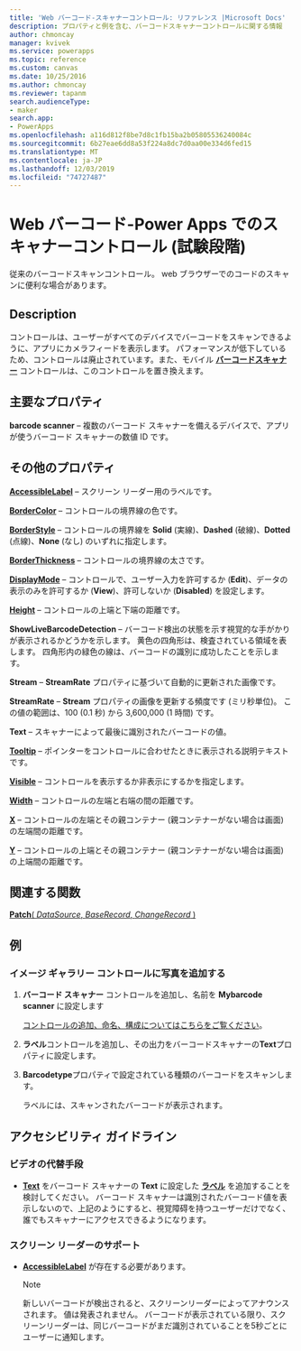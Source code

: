 ```yaml
---
title: 'Web バーコード-スキャナーコントロール: リファレンス |Microsoft Docs'
description: プロパティと例を含む、バーコードスキャナーコントロールに関する情報
author: chmoncay
manager: kvivek
ms.service: powerapps
ms.topic: reference
ms.custom: canvas
ms.date: 10/25/2016
ms.author: chmoncay
ms.reviewer: tapanm
search.audienceType:
- maker
search.app:
- PowerApps
ms.openlocfilehash: a116d812f8be7d8c1fb15ba2b05805536240084c
ms.sourcegitcommit: 6b27eae6dd8a53f224a8dc7d0aa00e334d6fed15
ms.translationtype: MT
ms.contentlocale: ja-JP
ms.lasthandoff: 12/03/2019
ms.locfileid: "74727487"
---
```

# <a name="web-barcode-scanner-control-experimental-in-power-apps"></a>Web バーコード-Power Apps でのスキャナーコントロール (試験段階)

従来のバーコードスキャンコントロール。 web ブラウザーでのコードのスキャンに便利な場合があります。

## <a name="description"></a>Description

コントロールは、ユーザーがすべてのデバイスでバーコードをスキャンできるように、アプリにカメラフィードを表示します。 パフォーマンスが低下しているため、コントロールは廃止されています。また、モバイル **[バーコードスキャナー](control-new-barcode-scanner.md)** コントロールは、このコントロールを置き換えます。

## <a name="key-properties"></a>主要なプロパティ

**barcode scanner** – 複数のバーコード スキャナーを備えるデバイスで、アプリが使うバーコード スキャナーの数値 ID です。

## <a name="additional-properties"></a>その他のプロパティ

**[AccessibleLabel](properties-accessibility.md)** – スクリーン リーダー用のラベルです。

**[BorderColor](properties-color-border.md)** – コントロールの境界線の色です。

**[BorderStyle](properties-color-border.md)** – コントロールの境界線を **Solid** (実線)、**Dashed** (破線)、**Dotted** (点線)、**None** (なし) のいずれに指定します。

**[BorderThickness](properties-color-border.md)** – コントロールの境界線の太さです。

**[DisplayMode](properties-core.md)** – コントロールで、ユーザー入力を許可するか (**Edit**)、データの表示のみを許可するか (**View**)、許可しないか (**Disabled**) を設定します。

**[Height](properties-size-location.md)** – コントロールの上端と下端の距離です。

**ShowLiveBarcodeDetection** – バーコード検出の状態を示す視覚的な手がかりが表示されるかどうかを示します。 黄色の四角形は、検査されている領域を表します。 四角形内の緑色の線は、バーコードの識別に成功したことを示します。

**Stream** – **StreamRate** プロパティに基づいて自動的に更新された画像です。

**StreamRate** – **Stream** プロパティの画像を更新する頻度です (ミリ秒単位)。  この値の範囲は、100 (0.1 秒) から 3,600,000 (1 時間) です。

**Text** – スキャナーによって最後に識別されたバーコードの値。

**[Tooltip](properties-core.md)** – ポインターをコントロールに合わせたときに表示される説明テキストです。

**[Visible](properties-core.md)** – コントロールを表示するか非表示にするかを指定します。

**[Width](properties-size-location.md)** – コントロールの左端と右端の間の距離です。

**[X](properties-size-location.md)** – コントロールの左端とその親コンテナー (親コンテナーがない場合は画面) の左端間の距離です。

**[Y](properties-size-location.md)** – コントロールの上端とその親コンテナー (親コンテナーがない場合は画面) の上端間の距離です。

## <a name="related-functions"></a>関連する関数

[**Patch**( *DataSource*, *BaseRecord*, *ChangeRecord* )](../functions/function-patch.md)

## <a name="example"></a>例

### <a name="add-photos-to-an-image-gallery-control"></a>イメージ ギャラリー コントロールに写真を追加する

1. **バーコード スキャナー** コントロールを追加し、名前を **Mybarcode scanner** に設定します

    [コントロールの追加、命名、構成についてはこちらをご覧ください](../add-configure-controls.md)。

1. **ラベル**コントロールを追加し、その出力をバーコードスキャナーの**Text**プロパティに設定します。

1. **Barcodetype**プロパティで設定されている種類のバーコードをスキャンします。

    ラベルには、スキャンされたバーコードが表示されます。

## <a name="accessibility-guidelines"></a>アクセシビリティ ガイドライン

### <a name="video-alternatives"></a>ビデオの代替手段

* **[Text](properties-core.md)** をバーコード スキャナーの **Text** に設定した **[ラベル](control-text-box.md)** を追加することを検討してください。 バーコード スキャナーは識別されたバーコード値を表示しないので、上記のようにすると、視覚障碍を持つユーザーだけでなく、誰でもスキャナーにアクセスできるようになります。

### <a name="screen-reader-support"></a>スクリーン リーダーのサポート

* **[AccessibleLabel](properties-accessibility.md)** が存在する必要があります。

    > [!NOTE]
  > 新しいバーコードが検出されると、スクリーンリーダーによってアナウンスされます。 値は発表されません。 バーコードが表示されている限り、スクリーンリーダーは、同じバーコードがまだ識別されていることを5秒ごとにユーザーに通知します。
